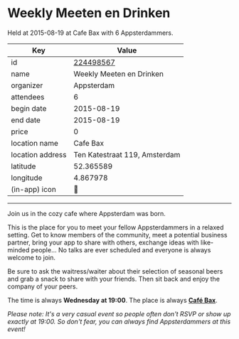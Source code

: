 # Weekly Meeten en Drinken
Held at 2015-08-19 at Cafe Bax with 6 Appsterdammers.
        
|Key|Value
|---|---|
|id|[224498567](https://www.meetup.com/appsterdam/events/224498567/)|
|name|Weekly Meeten en Drinken|
|organizer|Appsterdam|
|attendees|6|
|begin date|2015-08-19|
|end date|2015-08-19|
|price|0|
|location name|Cafe Bax|
|location address|Ten Katestraat 119, Amsterdam|
|latitude|52.365589|
|longitude|4.867978|
|(in-app) icon|🍺|

---

Join us in the cozy cafe where Appsterdam was born.

This is the place for you to meet your fellow Appsterdammers in a relaxed setting. Get to know members of the community, meet a potential business partner, bring your app to share with others, exchange ideas with like-minded people... No talks are ever scheduled and everyone is always welcome to join.

Be sure to ask the waitress/waiter about their selection of seasonal beers and grab a snack to share with your friends. Then sit back and enjoy the company of your peers.

The time is always **Wednesday at 19:00**. The place is always **[Café Bax](http://www.cafebax.nl/)**.

*Please note: It's a very casual event so people often don't RSVP or show up exactly at 19:00. So don't fear, you can *always* find Appsterdammers at this event!*


